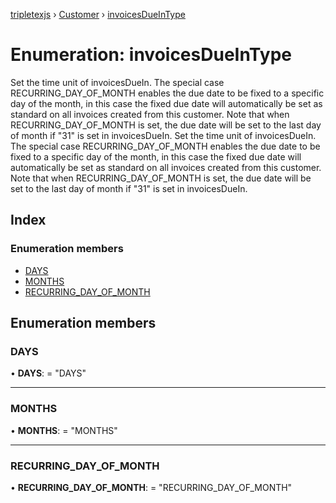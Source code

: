 [tripletexjs](../README.md) › [Customer](../modules/customer.md) › [invoicesDueInType](customer.invoicesdueintype.md)

# Enumeration: invoicesDueInType

Set the time unit of invoicesDueIn. The special case RECURRING_DAY_OF_MONTH enables the due date to be fixed to a specific day of the month, in this case the fixed due date will automatically be set as standard on all invoices created from this customer. Note that when RECURRING_DAY_OF_MONTH is set, the due date will be set to the last day of month if "31" is set in invoicesDueIn.
Set the time unit of invoicesDueIn. The special case RECURRING_DAY_OF_MONTH enables the due date to be fixed to a specific day of the month, in this case the fixed due date will automatically be set as standard on all invoices created from this customer. Note that when RECURRING_DAY_OF_MONTH is set, the due date will be set to the last day of month if "31" is set in invoicesDueIn.

## Index

### Enumeration members

* [DAYS](customer.invoicesdueintype.md#days)
* [MONTHS](customer.invoicesdueintype.md#months)
* [RECURRING_DAY_OF_MONTH](customer.invoicesdueintype.md#recurring_day_of_month)

## Enumeration members

###  DAYS

• **DAYS**: = "DAYS"

___

###  MONTHS

• **MONTHS**: = "MONTHS"

___

###  RECURRING_DAY_OF_MONTH

• **RECURRING_DAY_OF_MONTH**: = "RECURRING_DAY_OF_MONTH"
